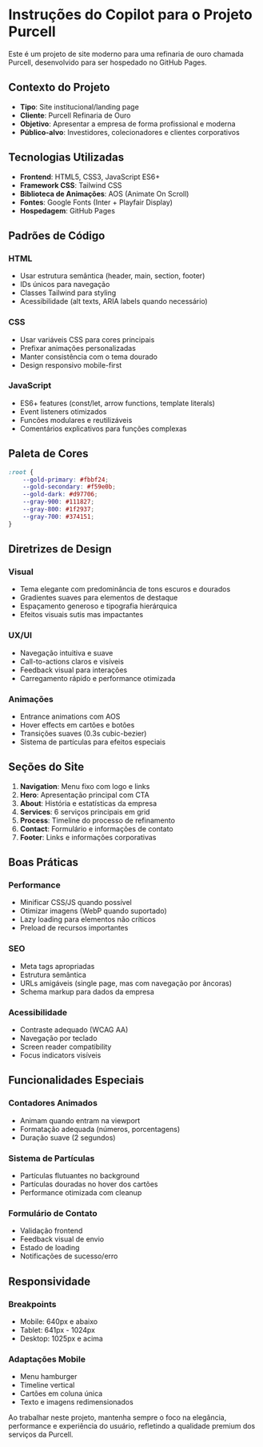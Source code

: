 <!-- Use this file to provide workspace-specific custom instructions to Copilot. For more details, visit https://code.visualstudio.com/docs/copilot/copilot-customization#_use-a-githubcopilotinstructionsmd-file -->

# Instruções do Copilot para o Projeto Purcell

Este é um projeto de site moderno para uma refinaria de ouro chamada Purcell, desenvolvido para ser hospedado no GitHub Pages.

## Contexto do Projeto

- **Tipo**: Site institucional/landing page
- **Cliente**: Purcell Refinaria de Ouro
- **Objetivo**: Apresentar a empresa de forma profissional e moderna
- **Público-alvo**: Investidores, colecionadores e clientes corporativos

## Tecnologias Utilizadas

- **Frontend**: HTML5, CSS3, JavaScript ES6+
- **Framework CSS**: Tailwind CSS
- **Biblioteca de Animações**: AOS (Animate On Scroll)
- **Fontes**: Google Fonts (Inter + Playfair Display)
- **Hospedagem**: GitHub Pages

## Padrões de Código

### HTML
- Usar estrutura semântica (header, main, section, footer)
- IDs únicos para navegação
- Classes Tailwind para styling
- Acessibilidade (alt texts, ARIA labels quando necessário)

### CSS
- Usar variáveis CSS para cores principais
- Prefixar animações personalizadas
- Manter consistência com o tema dourado
- Design responsivo mobile-first

### JavaScript
- ES6+ features (const/let, arrow functions, template literals)
- Event listeners otimizados
- Funcões modulares e reutilizáveis
- Comentários explicativos para funções complexas

## Paleta de Cores

```css
:root {
    --gold-primary: #fbbf24;
    --gold-secondary: #f59e0b;
    --gold-dark: #d97706;
    --gray-900: #111827;
    --gray-800: #1f2937;
    --gray-700: #374151;
}
```

## Diretrizes de Design

### Visual
- Tema elegante com predominância de tons escuros e dourados
- Gradientes suaves para elementos de destaque
- Espaçamento generoso e tipografia hierárquica
- Efeitos visuais sutis mas impactantes

### UX/UI
- Navegação intuitiva e suave
- Call-to-actions claros e visíveis
- Feedback visual para interações
- Carregamento rápido e performance otimizada

### Animações
- Entrance animations com AOS
- Hover effects em cartões e botões
- Transições suaves (0.3s cubic-bezier)
- Sistema de partículas para efeitos especiais

## Seções do Site

1. **Navigation**: Menu fixo com logo e links
2. **Hero**: Apresentação principal com CTA
3. **About**: História e estatísticas da empresa
4. **Services**: 6 serviços principais em grid
5. **Process**: Timeline do processo de refinamento
6. **Contact**: Formulário e informações de contato
7. **Footer**: Links e informações corporativas

## Boas Práticas

### Performance
- Minificar CSS/JS quando possível
- Otimizar imagens (WebP quando suportado)
- Lazy loading para elementos não críticos
- Preload de recursos importantes

### SEO
- Meta tags apropriadas
- Estrutura semântica
- URLs amigáveis (single page, mas com navegação por âncoras)
- Schema markup para dados da empresa

### Acessibilidade
- Contraste adequado (WCAG AA)
- Navegação por teclado
- Screen reader compatibility
- Focus indicators visíveis

## Funcionalidades Especiais

### Contadores Animados
- Animam quando entram na viewport
- Formatação adequada (números, porcentagens)
- Duração suave (2 segundos)

### Sistema de Partículas
- Partículas flutuantes no background
- Partículas douradas no hover dos cartões
- Performance otimizada com cleanup

### Formulário de Contato
- Validação frontend
- Feedback visual de envio
- Estado de loading
- Notificações de sucesso/erro

## Responsividade

### Breakpoints
- Mobile: 640px e abaixo
- Tablet: 641px - 1024px
- Desktop: 1025px e acima

### Adaptações Mobile
- Menu hamburger
- Timeline vertical
- Cartões em coluna única
- Texto e imagens redimensionados

Ao trabalhar neste projeto, mantenha sempre o foco na elegância, performance e experiência do usuário, refletindo a qualidade premium dos serviços da Purcell.
